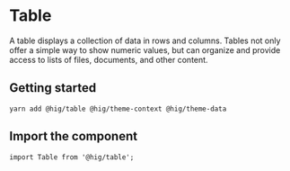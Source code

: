 # Table

A table displays a collection of data in rows and columns. Tables not only offer a simple way to show numeric values, but can organize and provide access to lists of files, documents, and other content. 

## Getting started

```
yarn add @hig/table @hig/theme-context @hig/theme-data
```

## Import the component

```
import Table from '@hig/table';
```
